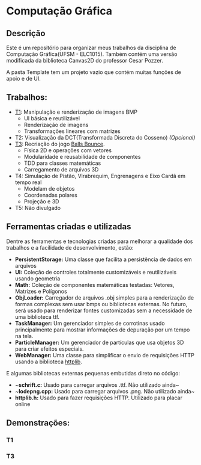 # Computação Gráfica

## Descrição
Este é um repositório para organizar meus trabalhos da disciplina de
Computação Gráfica(UFSM - ELC1015). Também contém uma versão modificada
da biblioteca Canvas2D do professor Cesar Pozzer.

A pasta Template tem um projeto vazio que contém muitas funções de apoio
e de UI.

## Trabalhos:
* [T1](./Trab1RodrigoAppelt): Manipulação e renderização de imagens BMP
  * UI básica e reutilizável
  * Renderização de imagens
  * Transformações lineares com matrizes
* T2: Visualização da DCT(Transformada Discreta do Cosseno) _(Opcional)_
* [T3](./Trab3RodrigoAppelt): Recriação do jogo [Balls Bounce](https://play.google.com/store/apps/details?id=com.gimica.ballbounce&hl=en_US).
  * Física 2D e operações com vetores
  * Modularidade e reusabilidade de componentes
  * TDD para classes matemáticas
  * Carregamento de arquivos 3D
* T4: Simulação de Pistão, Virabrequim, Engrenagens e Eixo Cardã em tempo real
  * Modelam de objetos
  * Coordenadas polares
  * Projeção e 3D
* T5: Não divulgado

## Ferramentas criadas e utilizadas

Dentre as ferramentas e tecnologias criadas para melhorar a qualidade dos trabalhos
e a facilidade de desenvolvimento, estão:
* **PersistentStorage:** Uma classe que facilita a persistência de dados em arquivos
* **UI:** Coleção de controles totalmente customizáveis e reutilizáveis usando geometria
* **Math:** Coleção de componentes matemáticas testadas: Vetores, Matrizes e Polígonos
* **ObjLoader:** Carregador de arquivos .obj simples para a renderização de formas complexas
  sem usar bmps ou bibliotecas externas. No futuro, será usado para renderizar fontes
  customizadas sem a necessidade de uma biblioteca ttf.
* **TaskManager:** Um gerenciador simples de corrotinas usado principalmente para mostrar
  informações de depuração por um tempo na tela.
* **ParticleManager:** Um gerenciador de partículas que usa objetos 3D para criar efeitos
  especiais.
* **WebManager:** Uma classe para simplificar o envio de requisições HTTP usando a biblioteca
  [httplib](https://github.com/Agentew04/cg/tree/main/Trab3RodrigoAppelt).

E algumas bibliotecas externas pequenas embutidas direto no código:
* ~**schrift.c:** Usado para carregar arquivos .ttf. Não utilizado ainda~
* ~**lodepng.cpp:** Usado para carregar arquivos .png. Não utilizado ainda~
* **httplib.h:** Usado para fazer requisições HTTP. Utilizado para placar online

## Demonstrações:

### T1

### T3

